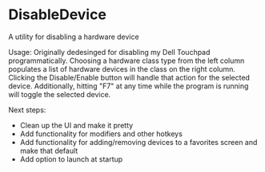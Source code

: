 # DisableDevice
A utility for disabling a hardware device

Usage:
Originally dedesinged for disabling my Dell Touchpad programmatically. Choosing a hardware class type from the left column populates a list of hardware devices in the class on the right column. Clicking the Disable/Enable button will handle that action for the selected device. Additionally, hitting "F7" at any time while the program is running will toggle the selected device.

Next steps:
- Clean up the UI and make it pretty
- Add functionality for modifiers and other hotkeys
- Add functionality for adding/removing devices to a favorites screen and make that default
- Add option to launch at startup
